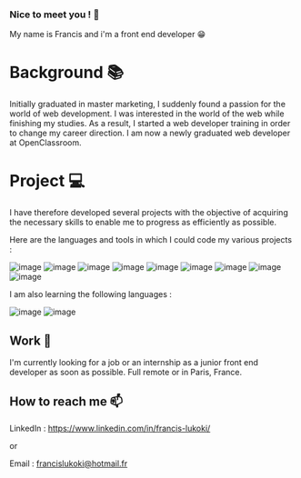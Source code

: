 ### Nice to meet you ! 👋

My name is Francis and i'm a front end developer 😁

# Background 📚

Initially graduated in master marketing, I suddenly found a passion for the world of web development. I was interested in the world of the web while finishing my studies. As a result, I started a web developer training in order to change my career direction. I am now a newly graduated web developer at OpenClassroom.

# Project 💻

I have therefore developed several projects with the objective of acquiring the necessary skills to enable me to progress as efficiently as possible.

Here are the languages and tools in which I could code my various projects :

![image](https://user-images.githubusercontent.com/93886761/201967387-823caecd-4845-45eb-aea3-ff67fb02635b.png) ![image](https://user-images.githubusercontent.com/93886761/202174307-adf3b2e3-6ad9-4a24-b6e0-73203c8b5ed8.png)
 ![image](https://user-images.githubusercontent.com/93886761/201966808-a65292c2-d0fc-4c50-98cd-1c642cd6d3ee.png) ![image](https://user-images.githubusercontent.com/93886761/201969182-84729d4e-5e93-426f-b734-7fe42e826f01.png)
 ![image](https://user-images.githubusercontent.com/93886761/201967494-a0f68a78-1d0b-4a1d-851a-d26462180a4f.png) ![image](https://user-images.githubusercontent.com/93886761/201967594-386ef52a-62d2-4e45-a70b-eee4ad37420e.png) ![image](https://user-images.githubusercontent.com/93886761/201967674-a5394c1f-c5d0-40b2-8e04-1803bbe706e4.png) ![image](https://user-images.githubusercontent.com/93886761/201967755-bd1c8bb9-f6de-4eaa-b46a-fcc8ec8efbb3.png) ![image](https://user-images.githubusercontent.com/93886761/201967858-d596690c-e4f4-4dc4-b678-d272cd3572e4.png)



I am also learning the following languages : 

![image](https://user-images.githubusercontent.com/93886761/201968064-762f20f0-fbc5-4d74-8bf6-0a6dfed259f9.png) ![image](https://user-images.githubusercontent.com/93886761/201968095-b7723c3e-5845-4d3a-a1e2-16017c9ffb2f.png)



## Work 💼

I'm currently looking for a job or an internship as a junior front end developer as soon as possible.
Full remote or in Paris, France.


## How to reach me 📫

LinkedIn : https://www.linkedin.com/in/francis-lukoki/

or 

Email : francislukoki@hotmail.fr



<!--
**Fran6-Dev/Fran6-Dev** is a ✨ _special_ ✨ repository because its `README.md` (this file) appears on your GitHub profile.

Here are some ideas to get you started:

- 🔭 I’m currently working on ...
- 🌱 I’m currently learning ...
- 👯 I’m looking to collaborate on ...
- 🤔 I’m looking for help with ...
- 💬 Ask me about ...
- 📫 How to reach me: ...
- 😄 Pronouns: ...
- ⚡ Fun fact: ...
-->
